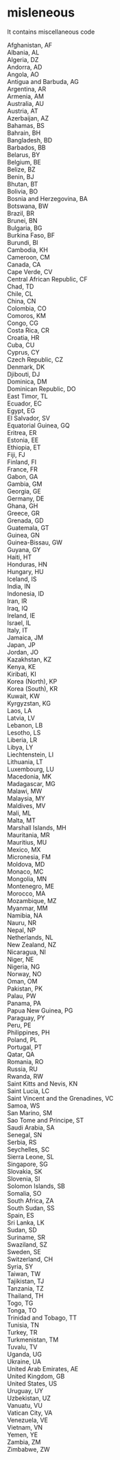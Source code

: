 # misleneous
It contains miscellaneous code

 Afghanistan, AF <br />
Albania, AL <br />
Algeria, DZ <br />
Andorra, AD <br />
Angola, AO <br />
Antigua and Barbuda, AG <br />
Argentina, AR <br />
Armenia, AM <br />
Australia, AU <br />
Austria, AT <br />
Azerbaijan, AZ <br />
Bahamas, BS <br />
Bahrain, BH <br />
Bangladesh, BD <br />
Barbados, BB <br />
Belarus, BY <br />
Belgium, BE <br />
Belize, BZ <br />
Benin, BJ <br />
Bhutan, BT <br />
Bolivia, BO <br />
Bosnia and Herzegovina, BA <br />
Botswana, BW <br />
Brazil, BR <br />
Brunei, BN <br />
Bulgaria, BG <br />
Burkina Faso, BF <br />
Burundi, BI <br />
Cambodia, KH <br />
Cameroon, CM <br />
Canada, CA <br />
Cape Verde, CV <br />
Central African Republic, CF <br />
Chad, TD <br />
Chile, CL <br />
China, CN <br />
Colombia, CO <br />
Comoros, KM <br />
Congo, CG <br />
Costa Rica, CR <br />
Croatia, HR <br />
Cuba, CU <br />
Cyprus, CY <br />
Czech Republic, CZ <br />
Denmark, DK <br />
Djibouti, DJ <br />
Dominica, DM <br />
Dominican Republic, DO <br />
East Timor, TL <br />
Ecuador, EC <br />
Egypt, EG <br />
El Salvador, SV <br />
Equatorial Guinea, GQ <br />
Eritrea, ER <br />
Estonia, EE <br />
Ethiopia, ET <br />
Fiji, FJ <br />
Finland, FI <br />
France, FR <br />
Gabon, GA <br />
Gambia, GM <br />
Georgia, GE <br />
Germany, DE <br />
Ghana, GH <br />
Greece, GR <br />
Grenada, GD <br />
Guatemala, GT <br />
Guinea, GN <br />
Guinea-Bissau, GW <br />
Guyana, GY <br />
Haiti, HT <br />
Honduras, HN <br />
Hungary, HU <br />
Iceland, IS <br />
India, IN <br />
Indonesia, ID <br />
Iran, IR <br />
Iraq, IQ <br />
Ireland, IE <br />
Israel, IL <br />
Italy, IT <br />
Jamaica, JM <br />
Japan, JP <br />
Jordan, JO <br />
Kazakhstan, KZ <br />
Kenya, KE <br />
Kiribati, KI <br />
Korea (North), KP <br />
Korea (South), KR <br />
Kuwait, KW <br />
Kyrgyzstan, KG <br />
Laos, LA <br />
Latvia, LV <br />
Lebanon, LB <br />
Lesotho, LS <br />
Liberia, LR <br />
Libya, LY <br />
Liechtenstein, LI <br />
Lithuania, LT <br />
Luxembourg, LU <br />
Macedonia, MK <br />
Madagascar, MG <br />
Malawi, MW <br />
Malaysia, MY <br />
Maldives, MV <br />
Mali, ML <br />
Malta, MT <br />
Marshall Islands, MH <br />
Mauritania, MR <br />
Mauritius, MU <br />
Mexico, MX <br />
Micronesia, FM <br />
Moldova, MD <br />
Monaco, MC <br />
Mongolia, MN <br />
Montenegro, ME <br />
Morocco, MA <br />
Mozambique, MZ <br />
Myanmar, MM <br />
Namibia, NA <br />
Nauru, NR <br />
Nepal, NP <br />
Netherlands, NL <br />
New Zealand, NZ <br />
Nicaragua, NI <br />
Niger, NE <br />
Nigeria, NG <br />
Norway, NO <br />
Oman, OM <br />
Pakistan, PK <br />
Palau, PW <br />
Panama, PA <br />
Papua New Guinea, PG <br />
Paraguay, PY <br />
Peru, PE <br />
Philippines, PH <br />
Poland, PL <br />
Portugal, PT <br />
Qatar, QA <br />
Romania, RO <br />
Russia, RU <br />
Rwanda, RW <br />
Saint Kitts and Nevis, KN <br />
Saint Lucia, LC <br />
Saint Vincent and the Grenadines, VC <br />
Samoa, WS <br />
San Marino, SM <br />
Sao Tome and Principe, ST <br />
Saudi Arabia, SA <br />
Senegal, SN <br />
Serbia, RS <br />
Seychelles, SC <br />
Sierra Leone, SL <br />
Singapore, SG <br />
Slovakia, SK <br />
Slovenia, SI <br />
Solomon Islands, SB <br />
Somalia, SO <br />
South Africa, ZA <br />
South Sudan, SS <br />
Spain, ES <br />
Sri Lanka, LK <br />
Sudan, SD <br />
Suriname, SR <br />
Swaziland, SZ <br />
Sweden, SE <br />
Switzerland, CH <br />
Syria, SY <br />
Taiwan, TW <br />
Tajikistan, TJ <br />
Tanzania, TZ <br />
Thailand, TH <br />
Togo, TG <br />
Tonga, TO <br />
Trinidad and Tobago, TT <br />
Tunisia, TN <br />
Turkey, TR <br />
Turkmenistan, TM <br />
Tuvalu, TV <br />
Uganda, UG <br />
Ukraine, UA <br />
United Arab Emirates, AE <br />
United Kingdom, GB <br />
United States, US <br />
Uruguay, UY <br />
Uzbekistan, UZ <br />
Vanuatu, VU <br />
Vatican City, VA <br />
Venezuela, VE <br />
Vietnam, VN <br />
Yemen, YE <br />
Zambia, ZM <br />
Zimbabwe, ZW <br />

